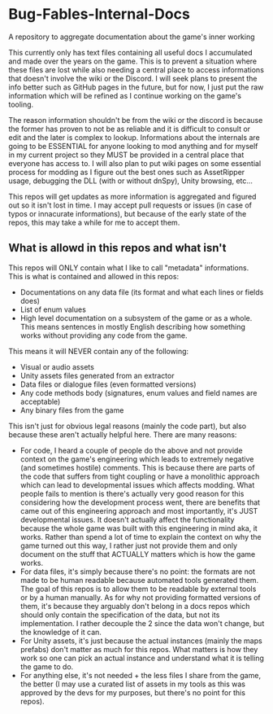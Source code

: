 # Bug-Fables-Internal-Docs
A repository to aggregate documentation about the game's inner working

This currently only has text files containing all useful docs I accumulated and made over the years on the game. This is to prevent a situation where these files are lost while also needing a central place to access informations that doesn't involve the wiki or the Discord. I will seek plans to present the info better such as GitHub pages in the future, but for now, I just put the raw information which will be refined as I continue working on the game's tooling.

The reason information shouldn't be from the wiki or the discord is because the former has proven to not be as reliable and it is difficult to consult or edit and the later is complex to lookup. Informations about the internals are going to be ESSENTIAL for anyone looking to mod anything and for myself in my current project so they MUST be provided in a central place that everyone has access to. I will also plan to put wiki pages on some essential process for modding as I figure out the best ones such as AssetRipper usage, debugging the DLL (with or without dnSpy), Unity browsing, etc...

This repos will get updates as more information is aggregated and figured out so it isn't lost in time. I may accept pull requests or issues (in case of typos or innacurate informations), but because of the early state of the repos, this may take a while for me to accept them.

## What is allowd in this repos and what isn't
This repos will ONLY contain what I like to call "metadata" informations. This is what is contained and allowed in this repos:

- Documentations on any data file (its format and what each lines or fields does)
- List of enum values
- High level documentation on a subsystem of the game or as a whole. This means sentences in mostly English describing how something works without providing any code from the game.

This means it will NEVER contain any of the following:

- Visual or audio assets
- Unity assets files generated from an extractor
- Data files or dialogue files (even formatted versions)
- Any code methods body (signatures, enum values and field names are acceptable)
- Any binary files from the game

This isn't just for obvious legal reasons (mainly the code part), but also because these aren't actually helpful here. There are many reasons:

- For code, I heard a couple of people do the above and not provide context on the game's engineering which leads to extremely negative (and sometimes hostile) comments. This is because there are parts of the code that suffers from tight coupling or have a monolithic approach which can lead to developmental issues which affects modding. What people fails to mention is there's actually very good reason for this considering how the development process went, there are benefits that came out of this engineering approach and most importantly, it's JUST developmental issues. It doesn't actually affect the functionality because the whole game was built with this engineering in mind aka, it works. Rather than spend a lot of time to explain the context on why the game turned out this way, I rather just not provide them and only document on the stuff that ACTUALLY matters which is how the game works.
- For data files, it's simply because there's no point: the formats are not made to be human readable because automated tools generated them. The goal of this repos is to allow them to be readable by external tools or by a human manually. As for why not providing formatted versions of them, it's because they arguably don't belong in a docs repos which should only contain the specification of the data, but not its implementation. I rather decouple the 2 since the data won't change, but the knowledge of it can.
- For Unity assets, it's just because the actual instances (mainly the maps prefabs) don't matter as much for this repos. What matters is how they work so one can pick an actual instance and understand what it is telling the game to do.
- For anything else, it's not needed + the less files I share from the game, the better (I may use a curated list of assets in my tools as this was approved by the devs for my purposes, but there's no point for this repos).
